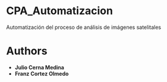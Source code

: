 # CPA_Automatizacion
Automatización del proceso de análisis de imágenes satelitales


# Authors
- **Julio Cerna Medina**
- **Franz Cortez Olmedo**
